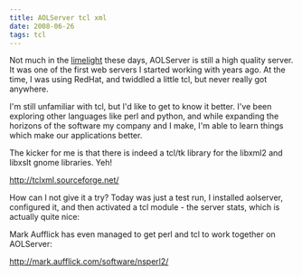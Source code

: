 ```yaml
---
title: AOLServer tcl xml
date: 2008-06-26
tags: tcl
---
```

Not much in the <a href="http://www.neofilmz.com/blog/">limelight</a> these days, AOLServer is still a high quality server. It was one of the first web servers I started working with years ago. At the time, I was using RedHat, and twiddled a little tcl, but never really got anywhere.

I'm still unfamiliar with tcl, but I'd like to get to know it better. I've been exploring other languages like perl and python, and while expanding the horizons of the software my company and I make, I'm able to learn things which make our applications better.

The kicker for me is that there is indeed a tcl/tk library for the libxml2 and libxslt gnome libraries. Yeh!

<a href="http://tclxml.sourceforge.net/" rel="nofollow">http://tclxml.sourceforge.net/</a>

How can I not give it a try? Today was just a test run, I installed aolserver, configured it, and then activated a tcl module - the server stats, which is actually quite nice:


Mark Aufflick has even managed to get perl and tcl to work together on AOLServer:

<a href="http://mark.aufflick.com/software/nsperl2/">http://mark.aufflick.com/software/nsperl2/</a>

